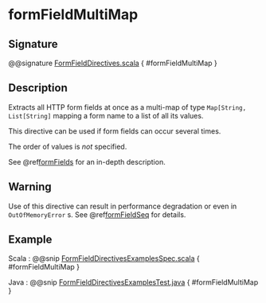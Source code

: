 # formFieldMultiMap

## Signature

@@signature [FormFieldDirectives.scala]($akka-http$/akka-http/src/main/scala/akka/http/scaladsl/server/directives/FormFieldDirectives.scala) { #formFieldMultiMap }

## Description

Extracts all HTTP form fields at once as a multi-map of type `Map[String, List[String]` mapping
a form name to a list of all its values.

This directive can be used if form fields can occur several times.

The order of values is *not* specified.

See @ref[formFields](formFields.md) for an in-depth description.

## Warning

Use of this directive can result in performance degradation or even in `OutOfMemoryError` s.
See @ref[formFieldSeq](formFieldSeq.md) for details.

## Example

Scala
:  @@snip [FormFieldDirectivesExamplesSpec.scala]($test$/scala/docs/http/scaladsl/server/directives/FormFieldDirectivesExamplesSpec.scala) { #formFieldMultiMap }

Java
:  @@snip [FormFieldDirectivesExamplesTest.java]($test$/java/docs/http/javadsl/server/directives/FormFieldDirectivesExamplesTest.java) { #formFieldMultiMap }
